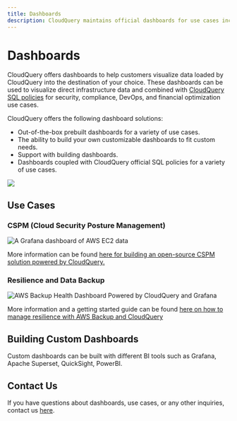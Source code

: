 ```yaml
---
title: Dashboards
description: CloudQuery maintains official dashboards for use cases including security, compliance, engineering, and cost that can enable visualization and management of resources.
---
```

# Dashboards

CloudQuery offers dashboards to help customers visualize data loaded by CloudQuery into the destination of your choice.  These dashboards can be used to visualize direct infrastructure data and combined with [CloudQuery SQL policies](docs/core-concepts/policies) for security, compliance, DevOps, and financial optimization use cases. 

CloudQuery offers the following dashboard solutions:
* Out-of-the-box prebuilt dashboards for a variety of use cases.
* The ability to build your own customizable dashboards to fit custom needs.
* Support with building dashboards.
* Dashboards coupled with CloudQuery official SQL policies for a variety of use cases.

![](/images/blog/open-source-cspm/image0.png)

## Use Cases

### CSPM (Cloud Security Posture Management)

![A Grafana dashboard of AWS EC2 data](/images/blog/open-source-cloud-asset-inventory-with-cloudquery-and-grafana/image1.png)

More information can be found [here for building an open-source CSPM solution powered by CloudQuery.](/solutions/open-source-cspm)

### Resilience and Data Backup

![AWS Backup Health Dashboard Powered by CloudQuery and Grafana](/images/how-to-guides/manage-resilience-with-aws-backup/backuphealthdashboard.png)

More information and a getting started guide can be found [here on how to manage resilience with AWS Backup and CloudQuery](/how-to-guides/manage-resilience-with-aws-backup)

## Building Custom Dashboards

Custom dashboards can be built with different BI tools such as Grafana, Apache Superset, QuickSight, PowerBI.

## Contact Us

If you have questions about dashboards, use cases, or any other inquiries, contact us [here](/pricing).
